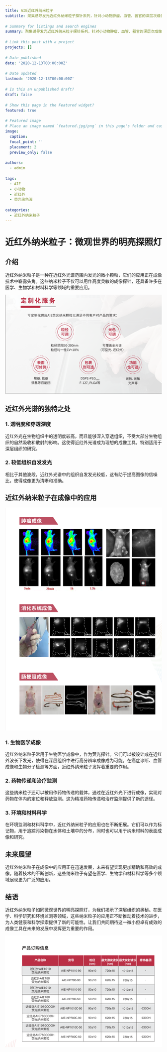 ```yaml
---
title: AIE近红外纳米粒子
subtitle: 聚集诱导发光近红外纳米粒子探针系列，针对小动物肿瘤、血管、器官的深层次成像材料。

# Summary for listings and search engines
summary: 聚集诱导发光近红外纳米粒子探针系列，针对小动物肿瘤、血管、器官的深层次成像材料。

# Link this post with a project
projects: []

# Date published
date: '2020-12-13T00:00:00Z'

# Date updated
lastmod: '2020-12-13T00:00:00Z'

# Is this an unpublished draft?
draft: false

# Show this page in the Featured widget?
featured: true

# Featured image
# Place an image named `featured.jpg/png` in this page's folder and customize its options here.
image:
  caption: 
  focal_point: ''
  placement: 2
  preview_only: false

authors:
  - admin

tags:
  - AIE
  - 小动物
  - 近红外
  - 荧光染色液

categories:
  - 近红外纳米粒子
---
```


# 近红外纳米粒子：微观世界的明亮探照灯

## 介绍

近红外纳米粒子是一种在近红外光谱范围内发光的微小颗粒，它们的应用正在成像技术中崭露头角。这些纳米粒子不仅可以用作高度灵敏的成像探针，还具备许多在医学、生物学和材料科学等领域的重要应用。

![png](Product2.png)


## 近红外光谱的独特之处

### **1. 透明度和穿透深度**

近红外光在生物组织中的透明度较高，而且能够深入穿透组织，不受大部分生物组织的自然吸收和散射的影响。这使得近红外光谱成为理想的成像工具，特别适用于深层组织的研究。

### **2. 较低组织自发发光**

相比于其他波段，近红外光谱中的组织自发发光较低，这有助于提高图像的信噪比，使得成像更为清晰和准确。

## 近红外纳米粒子在成像中的应用

![png](Product1.png)

### **1. 生物医学成像**

近红外纳米粒子常用于生物医学成像中，作为荧光探针。它们可以被设计成在近红外波长下发光，使得在深层组织中进行高分辨率成像成为可能。在癌症诊断、血管成像和生物分子检测等方面，近红外纳米粒子发挥着重要的作用。

### **2. 药物传递和治疗监测**

这些纳米粒子还可以被用作药物传递的载体，通过在近红外光下进行成像，实现对药物在体内的定位和释放监测。这为精准药物传递和治疗监测提供了新的途径。

### **3. 环境和材料科学**

在环境监测和材料科学中，近红外纳米粒子的应用也在不断拓展。它们可以作为标记物，用于追踪污染物在水体和土壤中的分布，同时也可以用于纳米材料的表面成像和研究。

## 未来展望

近红外纳米粒子在成像中的应用正在迅速发展，未来有望实现更加精确和高效的成像。随着技术的不断创新，这些纳米粒子有望在医学、生物学和材料科学等多个领域展现更为广泛的应用。

## 结语

近红外纳米粒子如同微观世界的明亮探照灯，为我们揭示了深层组织的奥秘。在医学、科学研究和环境监测等领域，这些纳米粒子的应用正不断推动着技术的进步，为人类健康和科学探索提供了新的可能性。让我们共同期待这一微小但卓有成效的成像工具在未来的发展中发挥更为重要的作用。

![png](Product4.png)

